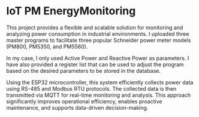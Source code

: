 # IoT PM EnergyMonitoring
This project provides a flexible and scalable solution for monitoring and analyzing power consumption in industrial environments. I uploaded three master programs to facilitate three popular Schneider power meter models (PM800, PM5350, and PM5560). 

In my case, I only used Active Power and Reactive Power as parameters. I have also provided a register list that can be used to adjust the program based on the desired parameters to be stored in the database.

Using the ESP32 microcontroller, this system efficiently collects power data using RS-485 and Modbus RTU protocols. The collected data is then transmitted via MQTT for real-time monitoring and analysis. This approach significantly improves operational efficiency, enables proactive maintenance, and supports data-driven decision-making.
